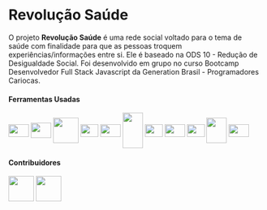 # Revolução Saúde

O projeto **Revolução Saúde** é uma rede social voltado para o tema de saúde com finalidade para que as pessoas troquem experiências/informações entre si. Ele é baseado na ODS 10 - Redução de Desigualdade Social. Foi desenvolvido em grupo no curso Bootcamp Desenvolvedor Full Stack Javascript da Generation Brasil - Programadores Cariocas.

#### Ferramentas Usadas 

<img align="center" height="25" width="40" src="https://cdn.jsdelivr.net/gh/devicons/devicon/icons/nodejs/nodejs-original.svg" />  <img align="center" height="30" width="40" src="https://cdn.jsdelivr.net/gh/devicons/devicon/icons/react/react-original-wordmark.svg" />  <img align="center" height="50" width="50" src="https://cdn.jsdelivr.net/gh/devicons/devicon/icons/nestjs/nestjs-plain-wordmark.svg" /> <img align="center" height="25" width="35" src="https://cdn.jsdelivr.net/gh/devicons/devicon/icons/javascript/javascript-original.svg" /> <img align="center" height="25" width="40" src="https://cdn.jsdelivr.net/gh/devicons/devicon/icons/typescript/typescript-original.svg" /> <img align="center" height="70" width="40" src="https://cdn.jsdelivr.net/gh/devicons/devicon/icons/mysql/mysql-original-wordmark.svg" /> <img align="center" height="25" width="35" src="https://cdn.jsdelivr.net/gh/devicons/devicon/icons/git/git-original.svg" /> <img align="center" height="25" width="40" src="https://cdn.jsdelivr.net/gh/devicons/devicon/icons/materialui/materialui-original.svg" /> <img  align="center" height="25" width="35" src="https://cdn.jsdelivr.net/gh/devicons/devicon/icons/figma/figma-original.svg" /> <img align="center" height="50" width="40" src="https://cdn.jsdelivr.net/gh/devicons/devicon/icons/trello/trello-plain-wordmark.svg" /> <img align="center" height="25" width="40" src="https://cdn.jsdelivr.net/gh/devicons/devicon/icons/vscode/vscode-original.svg" />

#### Contribuidores

<img align="center" height="50" width="50" src="https://avatars.githubusercontent.com/u/103282943?v=4"/> <img align="center" height="50" width="50" src="https://avatars.githubusercontent.com/u/64869364?v=4"/>


